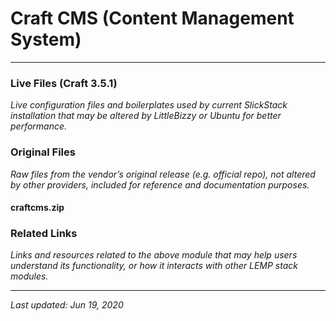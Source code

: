 # Craft CMS (Content Management System)

----

### Live Files (Craft 3.5.1)

*Live configuration files and boilerplates used by current SlickStack installation that may be altered by LittleBizzy or Ubuntu for better performance.*



### Original Files

*Raw files from the vendor’s original release (e.g. official repo), not altered by other providers, included for reference and documentation purposes.*

#### craftcms.zip




### Related Links

*Links and resources related to the above module that may help users understand its functionality, or how it interacts with other LEMP stack modules.*



----

*Last updated: Jun 19, 2020*
